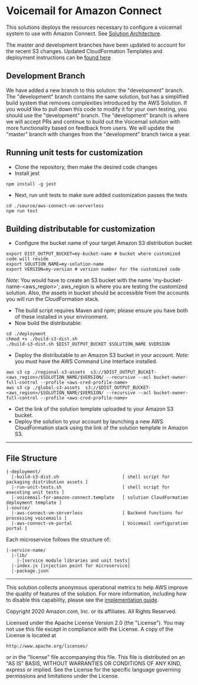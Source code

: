 # Voicemail for Amazon Connect
This solutions deploys the resources necessary to configure a voicemail system to use with Amazon Connect. See [Solution Architecture](https://aws.amazon.com/solutions/implementations/voicemail-for-amazon-connect/).



The master and development branches have been updated to account for the recent S3 changes.  Updated CloudFormation Templates and deployment instructions can be [found here](https://aws-contact-center-blog.s3.us-west-2.amazonaws.com/voicemail-s3-default-acl-issue/vmv1s3fix.zip)

## Development Branch
We have added a new branch to this solution: the "development" branch. The "development" branch contains the same solution, but has a simplified build system that removes complexities introduced by the AWS Solution. If you would like to pull down this code to modify it for your own testing, you should use the "development" branch. The "development" branch is where we will accept PRs and continue to build out the Voicemail solution with more functionality based on feedback from users. We will update the "master" branch with changes from the "development" branch twice a year.

## Running unit tests for customization
* Clone the repository, then make the desired code changes
* Install jest
```
npm install -g jest
```
* Next, run unit tests to make sure added customization passes the tests
```
cd ./source/aws-connect-vm-serverless
npm run test
```

## Building distributable for customization
* Configure the bucket name of your target Amazon S3 distribution bucket
```
export DIST_OUTPUT_BUCKET=my-bucket-name # bucket where customized code will reside
export SOLUTION_NAME=my-solution-name
export VERSION=my-version # version number for the customized code
```
_Note:_ You would have to create an S3 bucket with the name 'my-bucket-name-<aws_region>'; aws_region is where you are testing the customized solution. Also, the assets in bucket should be accessible from the accounts you will run the CloudFormation stack.

* The build script requires Maven and npm; please ensure you have both of these installed in your environment.
* Now build the distributable:
```
cd ./deployment
chmod +x ./build-s3-dist.sh
./build-s3-dist.sh $DIST_OUTPUT_BUCKET $SOLUTION_NAME $VERSION
```

* Deploy the distributable to an Amazon S3 bucket in your account. _Note:_ you must have the AWS Command Line Interface installed.
```
aws s3 cp ./regional-s3-assets  s3://$DIST_OUTPUT_BUCKET-<aws_region>/$SOLUTION_NAME/$VERSION/ --recursive --acl bucket-owner-full-control --profile <aws-cred-profile-name>
aws s3 cp ./global-s3-assets  s3://$DIST_OUTPUT_BUCKET-<aws_region>/$SOLUTION_NAME/$VERSION/ --recursive --acl bucket-owner-full-control --profile <aws-cred-profile-name>
```

* Get the link of the solution template uploaded to your Amazon S3 bucket.
* Deploy the solution to your account by launching a new AWS CloudFormation stack using the link of the solution template in Amazon S3.

*** 

## File Structure

```
|-deployment/
  |-build-s3-dist.sh                        [ shell script for packaging distribution assets ]
  |-run-unit-tests.sh                       [ shell script for executing unit tests ]
  |-voicemail-for-amazon-connect.template   [ solution CloudFormation deployment template ]
|-source/
  |-aws-connect-vm-serverless               [ Backend functions for processing voicemails ]
  |-aws-connect-vm-portal                   [ Voicemail configuration portal ]

```

Each microservice follows the structure of:

```
|-service-name/
  |-lib/
    |-[service module libraries and unit tests]
  |-index.js [injection point for microservice]
  |-package.json
```

***

This solution collects anonymous operational metrics to help AWS improve the
quality of features of the solution. For more information, including how to disable
this capability, please see the [implementation guide](voicemail-for-amazon-connect-implementation-guide.pdf).

Copyright 2020 Amazon.com, Inc. or its affiliates. All Rights Reserved.

Licensed under the Apache License Version 2.0 (the "License"). You may not use this file except in compliance with the License. A copy of the License is located at

    http://www.apache.org/licenses/

or in the "license" file accompanying this file. This file is distributed on an "AS IS" BASIS, WITHOUT WARRANTIES OR CONDITIONS OF ANY KIND, express or implied. See the License for the specific language governing permissions and limitations under the License.
